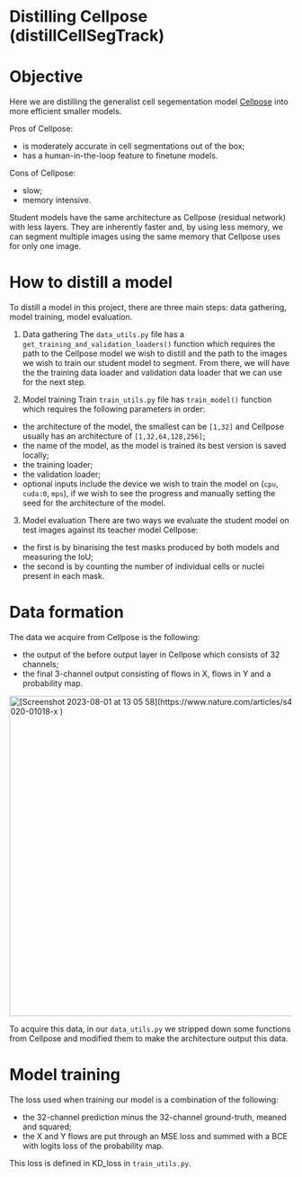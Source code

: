 # Distilling Cellpose (distillCellSegTrack)

# Objective

Here we are distilling the generalist cell segementation model [Cellpose](https://github.com/MouseLand/cellpose) into more efficient smaller models.

Pros of Cellpose:
- is moderately accurate in cell segmentations out of the box;
- has a human-in-the-loop feature to finetune models.

Cons of Cellpose:
- slow;
- memory intensive.

Student models have the same architecture as Cellpose (residual network) with less layers.
They are inherently faster and, by using less memory, we can segment multiple images using the same memory that Cellpose uses for only one image.

# How to distill a model

To distill a model in this project, there are three main steps: data gathering, model training, model evaluation.

1. Data gathering
The `data_utils.py` file has a `get_training_and_validation_loaders()` function which requires the path to the Cellpose model we wish to distill and the path to the images we wish to train our student model to segment. From there, we will have the the training data loader and validation data loader that we can use for the next step.

2. Model training
Train `train_utils.py` file has `train_model()` function which requires the following parameters in order:
- the architecture of the model, the smallest can be `[1,32]` and Cellpose usually has an architecture of `[1,32,64,128,256]`;
- the name of the model, as the model is trained its best version is saved locally;
- the training loader;
- the validation loader;
- optional inputs include the device we wish to train the model on (`cpu`, `cuda:0`, `mps`), if we wish to see the progress and manually setting the seed for the architecture of the model.

3. Model evaluation
There are two ways we evaluate the student model on test images against its teacher model Cellpose:
- the first is by binarising the test masks produced by both models and measuring the IoU;
- the second is by counting the number of individual cells or nuclei present in each mask.

# Data formation
The data we acquire from Cellpose is the following:
- the output of the before output layer in Cellpose which consists of 32 channels;
- the final 3-channel output consisting of flows in X, flows in Y and a probability map.

<img width="570" alt="[Screenshot 2023-08-01 at 13 05 58](https://www.nature.com/articles/s41592-020-01018-x
)" src="https://github.com/rzuberi/distillCellSegTrack/assets/56508673/de2b2b22-1432-46f9-916f-c7ab3d7e7e58">

To acquire this data, in our `data_utils.py` we stripped down some functions from Cellpose and modified them to make the architecture output this data.

# Model training
The loss used when training our model is a combination of the following:
- the 32-channel prediction minus the 32-channel ground-truth, meaned and squared;
- the X and Y flows are put through an MSE loss and summed with a BCE with logits loss of the probability map.

This loss is defined in KD_loss in `train_utils.py`.

